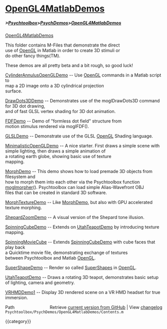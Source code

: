 # [OpenGL4MatlabDemos](OpenGL4MatlabDemos)
##### >[Psychtoolbox](Psychtoolbox)>[PsychDemos](PsychDemos)>[OpenGL4MatlabDemos](OpenGL4MatlabDemos)

[OpenGL4MatlabDemos](OpenGL4MatlabDemos)  
  
This folder contains M-Files that demonstrate the direct  
use of [OpenGL](OpenGL) in Matlab in order to create 3D stimuli or  
do other fancy things(TM).  
  
These demos are all pretty beta and a bit rough, so good luck!  
  
[CylinderAnnulusOpenGLDemo](CylinderAnnulusOpenGLDemo) -- Use [OpenGL](OpenGL) commands in a Matlab script to  
                             map a 2D image onto a 3D cylindrical projection  
                             surface.  
  
[DrawDots3DDemo](DrawDots3DDemo)            -- Demonstrates use of the moglDrawDots3D command for 3D dot drawing,  
                             and of fast GLSL vertex shading for 3D dot animation.  
  
[FDFDemo](FDFDemo)                   -- Demo of "formless dot field" structure from  
                             motion stimulus rendered via moglFDF().  
  
[GLSLDemo](GLSLDemo)                  -- Demonstrate use of the GLSL [OpenGL](OpenGL) Shading language.  
  
[MinimalisticOpenGLDemo](MinimalisticOpenGLDemo)    -- A nice starter. First draws a simple scene with  
                             simple lighting, then draws a simple animation of  
                             a rotating earth globe, showing basic use of texture  
                             mapping.  
  
[MorphDemo](MorphDemo)              -- This demo shows how to load premade 3D objects from filesystem and  
                          how to morph them into each other via the Psychtoolbox function  
                          [moglmorpher](moglmorpher)(). Psychtoolbox can load simple Alias-Wavefront OBJ  
                          files that can be created in standard 3D software.  
  
[MorphTextureDemo](MorphTextureDemo)       -- Like [MorphDemo](MorphDemo), but also with GPU accelerated texture morphing.  
  
[ShepardZoomDemo](ShepardZoomDemo)        -- A visual version of the Shepard tone illusion.  
  
[SpinningCubeDemo](SpinningCubeDemo)       -- Extends on [UtahTeapotDemo](UtahTeapotDemo) by introducing texture mapping.  
  
[SpinningMovieCube](SpinningMovieCube)      -- Extends [SpinningCubeDemo](SpinningCubeDemo) with cube faces that play back  
                          a Quicktime movie file, demonstrating exchange of textures  
                          between Psychtoolbox and Matlab [OpenGL](OpenGL).  
  
[SuperShapeDemo](SuperShapeDemo)         -- Render so called [SuperShapes](SuperShapes) in [OpenGL](OpenGL).  
  
[UtahTeapotDemo](UtahTeapotDemo)         -- Draws a rotating 3D teapot, demonstrates basic setup  
                          of lighting, camera and geometry.  
  
[VRHMDDemo1](VRHMDDemo1)             -- Display 3D rendered scene on a VR HMD headset for true immersion.  




<div class="code_header" style="text-align:right;">
  <span style="float:left;">Path&nbsp;&nbsp;</span> <span class="counter">Retrieve <a href=
  "https://raw.github.com/Psychtoolbox-3/Psychtoolbox-3/beta/Psychtoolbox/PsychDemos/OpenGL4MatlabDemos/Contents.m">current version from GitHub</a> | View <a href=
  "https://github.com/Psychtoolbox-3/Psychtoolbox-3/commits/beta/Psychtoolbox/PsychDemos/OpenGL4MatlabDemos/Contents.m">changelog</a></span>
</div>
<div class="code">
  <code>Psychtoolbox/PsychDemos/OpenGL4MatlabDemos/Contents.m</code>
</div>

{{category}}
